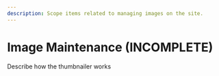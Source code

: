 ```yaml
---
description: Scope items related to managing images on the site.
---
```


# Image Maintenance (INCOMPLETE)

Describe how the thumbnailer works
